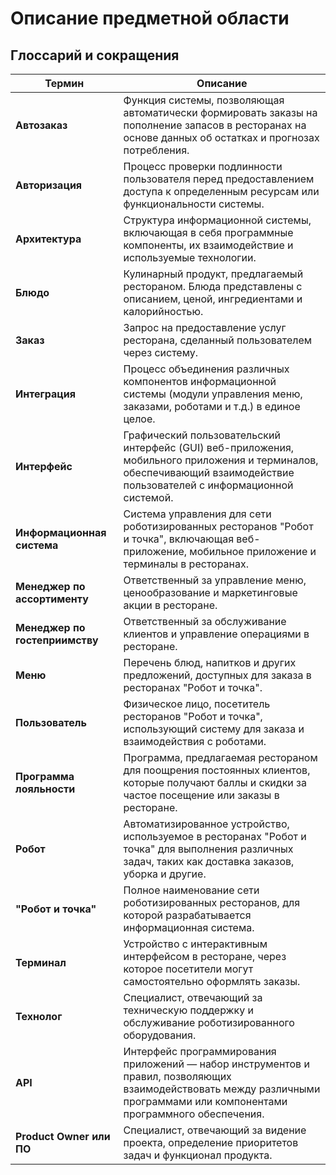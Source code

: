 # Описание предметной области

## Глоссарий и сокращения

| Термин                    | Описание                                                                                          |
|---------------------------|---------------------------------------------------------------------------------------------------|
| **Автозаказ**             | Функция системы, позволяющая автоматически формировать заказы на пополнение запасов в ресторанах на основе данных об остатках и прогнозах потребления. |
| **Авторизация**           | Процесс проверки подлинности пользователя перед предоставлением доступа к определенным ресурсам или функциональности системы. |
| **Архитектура**           | Структура информационной системы, включающая в себя программные компоненты, их взаимодействие и используемые технологии. |
| **Блюдо**                 | Кулинарный продукт, предлагаемый рестораном. Блюда представлены с описанием, ценой, ингредиентами и калорийностью. |
| **Заказ**                 | Запрос на предоставление услуг ресторана, сделанный пользователем через систему. |
| **Интеграция**            | Процесс объединения различных компонентов информационной системы (модули управления меню, заказами, роботами и т.д.) в единое целое. |
| **Интерфейс**             | Графический пользовательский интерфейс (GUI) веб-приложения, мобильного приложения и терминалов, обеспечивающий взаимодействие пользователей с информационной системой. |
| **Информационная система**| Система управления для сети роботизированных ресторанов "Робот и точка", включающая веб-приложение, мобильное приложение и терминалы в ресторанах. |
| **Менеджер по ассортименту** | Ответственный за управление меню, ценообразование и маркетинговые акции в ресторане. |
| **Менеджер по гостеприимству** | Ответственный за обслуживание клиентов и управление операциями в ресторане. |
| **Меню**                  | Перечень блюд, напитков и других предложений, доступных для заказа в ресторанах "Робот и точка". |
| **Пользователь**          | Физическое лицо, посетитель ресторанов "Робот и точка", использующий систему для заказа и взаимодействия с роботами. |
| **Программа лояльности**  | Программа, предлагаемая рестораном для поощрения постоянных клиентов, которые получают баллы и скидки за частое посещение или заказы в ресторане. |
| **Робот**                 | Автоматизированное устройство, используемое в ресторанах "Робот и точка" для выполнения различных задач, таких как доставка заказов, уборка и другие. |
| **"Робот и точка"**       | Полное наименование сети роботизированных ресторанов, для которой разрабатывается информационная система. |
| **Терминал**              | Устройство с интерактивным интерфейсом в ресторане, через которое посетители могут самостоятельно оформлять заказы. |
| **Технолог**              | Специалист, отвечающий за техническую поддержку и обслуживание роботизированного оборудования. |
| **API**                   | Интерфейс программирования приложений — набор инструментов и правил, позволяющих взаимодействовать между различными программами или компонентами программного обеспечения. |
| **Product Owner или ПО**  | Специалист, отвечающий за видение проекта, определение приоритетов задач и функционал продукта. |
